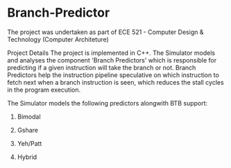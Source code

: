 # Branch-Predictor

The project was undertaken as part of ECE 521 - Computer Design & Technology (Computer Architeture)

Project Details
The project is implemented in C++.
The Simulator models and analyses the component 'Branch Predictors' which is responsible for predicting if a given instruction will take the branch or not. Branch Predictors help the instruction pipeline speculative on which instruction to fetch next when a branch instruction is seen, which reduces the stall cycles in the program execution. 

The Simulator models the following predictors alongwith BTB support:

1. Bimodal

2. Gshare

3. Yeh/Patt

4. Hybrid
